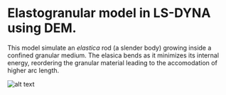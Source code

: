 # Elastogranular model in LS-DYNA using DEM.

This model simulate an *elastica* rod (a slender body) growing inside a confined granular medium. The elasica bends as it minimizes its internal energy, reordering the granular material leading to the accomodation of higher arc length.

![alt text](https://github.com/samanseifi/LSDYNA-input/Elastogranular/figures/XY_displacement.png?raw=true)
